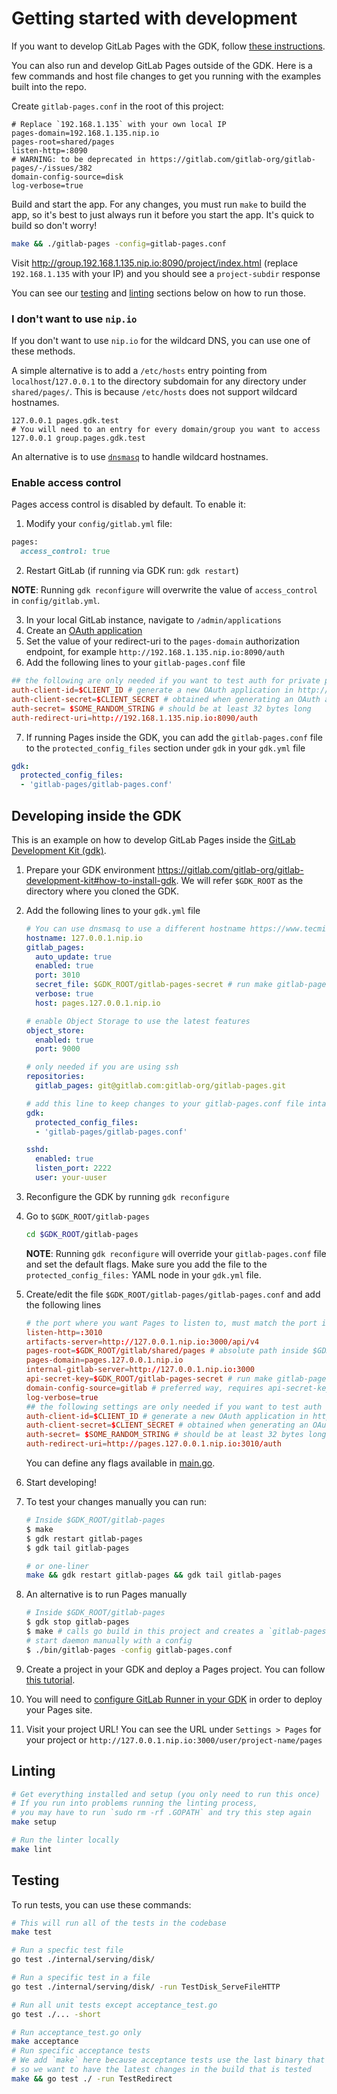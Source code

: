 # Getting started with development

If you want to develop GitLab Pages with the GDK, follow [these instructions](https://gitlab.com/gitlab-org/gitlab-development-kit/blob/master/doc/howto/pages.md).

You can also run and develop GitLab Pages outside of the GDK. Here is a few commands and host file changes to get you running with the examples built into the repo.

Create `gitlab-pages.conf` in the root of this project:

```
# Replace `192.168.1.135` with your own local IP
pages-domain=192.168.1.135.nip.io
pages-root=shared/pages
listen-http=:8090
# WARNING: to be deprecated in https://gitlab.com/gitlab-org/gitlab-pages/-/issues/382
domain-config-source=disk
log-verbose=true
```

Build and start the app. For any changes, you must run `make` to build the app, so it's best to just always run it before you start the app. It's quick to build so don't worry!

```sh
make && ./gitlab-pages -config=gitlab-pages.conf
```

Visit http://group.192.168.1.135.nip.io:8090/project/index.html (replace `192.168.1.135` with your IP) and you should see a
`project-subdir` response

You can see our [testing](#testing) and [linting](#linting) sections below on how to run those.

### I don't want to use `nip.io`

If you don't want to use `nip.io` for the wildcard DNS, you can use one of these methods.

A simple alternative is to add a `/etc/hosts` entry pointing from `localhost`/`127.0.0.1` to the directory subdomain for any directory under `shared/pages/`.
This is because `/etc/hosts` does not support wildcard hostnames.

```
127.0.0.1 pages.gdk.test
# You will need to an entry for every domain/group you want to access
127.0.0.1 group.pages.gdk.test
```

An alternative is to use [`dnsmasq`](https://wiki.debian.org/dnsmasq) to handle wildcard hostnames.


### Enable access control

Pages access control is disabled by default. To enable it:

1. Modify your `config/gitlab.yml` file:

```rb
pages:
  access_control: true
```

2. Restart GitLab (if running via GDK run: `gdk restart`)

**NOTE**:
Running `gdk reconfigure` will overwrite the value of `access_control` in `config/gitlab.yml`.

3. In your local GitLab instance, navigate to `/admin/applications`
4. Create an [OAuth application](https://docs.gitlab.com/ee/integration/oauth_provider.html#add-an-application-through-the-profile)
5. Set the value of your redirect-uri to the `pages-domain` authorization endpoint, for example `http://192.168.1.135.nip.io:8090/auth`
6. Add the following lines to your `gitlab-pages.conf` file

```conf
## the following are only needed if you want to test auth for private projects
auth-client-id=$CLIENT_ID # generate a new OAuth application in http://127.0.0.1:3000/admin/applications
auth-client-secret=$CLIENT_SECRET # obtained when generating an OAuth application
auth-secret= $SOME_RANDOM_STRING # should be at least 32 bytes long
auth-redirect-uri=http://192.168.1.135.nip.io:8090/auth
```

7. If running Pages inside the GDK, you can add the `gitlab-pages.conf` file to the `protected_config_files` section under `gdk` in your `gdk.yml` file

```yaml
gdk:
  protected_config_files:
  - 'gitlab-pages/gitlab-pages.conf'
```

## Developing inside the GDK

This is an example on how to develop GitLab Pages inside the [GitLab Development Kit (gdk)](https://gitlab.com/gitlab-org/gitlab-development-kit).

1. Prepare your GDK environment https://gitlab.com/gitlab-org/gitlab-development-kit#how-to-install-gdk. We will refer `$GDK_ROOT` as the directory where you cloned the GDK.
1. Add the following lines to your `gdk.yml` file

    ```yaml
    # You can use dnsmasq to use a different hostname https://www.tecmint.com/setup-a-dns-dhcp-server-using-dnsmasq-on-centos-rhel/
    hostname: 127.0.0.1.nip.io
    gitlab_pages:
      auto_update: true
      enabled: true
      port: 3010
      secret_file: $GDK_ROOT/gitlab-pages-secret # run make gitlab-pages-secret in your $GDK_ROOT
      verbose: true
      host: pages.127.0.0.1.nip.io

    # enable Object Storage to use the latest features
    object_store:
      enabled: true
      port: 9000

    # only needed if you are using ssh
    repositories:
      gitlab_pages: git@gitlab.com:gitlab-org/gitlab-pages.git

    # add this line to keep changes to your gitlab-pages.conf file intact after running `gdk reconfigure`
    gdk:
      protected_config_files:
      - 'gitlab-pages/gitlab-pages.conf'

    sshd:
      enabled: true
      listen_port: 2222
      user: your-uuser
    ```

1. Reconfigure the GDK by running `gdk reconfigure`
1. Go to `$GDK_ROOT/gitlab-pages`

    ```sh
    cd $GDK_ROOT/gitlab-pages
    ```

    **NOTE**:
    Running `gdk reconfigure` will override your `gitlab-pages.conf` file and set the default flags. Make sure you add the file
    to the `protected_config_files:` YAML node in your `gdk.yml` file.

1. Create/edit the file `$GDK_ROOT/gitlab-pages/gitlab-pages.conf` and add the following lines

    ```conf
    # the port where you want Pages to listen to, must match the port in `gdk.yml`
    listen-http=:3010
    artifacts-server=http://127.0.0.1.nip.io:3000/api/v4
    pages-root=$GDK_ROOT/gitlab/shared/pages # absolute path inside $GDK_ROOT
    pages-domain=pages.127.0.0.1.nip.io
    internal-gitlab-server=http://127.0.0.1.nip.io:3000
    api-secret-key=$GDK_ROOT/gitlab-pages-secret # run make gitlab-pages-secret in your $GDK_ROOT
    domain-config-source=gitlab # preferred way, requires api-secret-key and internal-gitlab-server
    log-verbose=true
    ## the following settings are only needed if you want to test auth for private projects
    auth-client-id=$CLIENT_ID # generate a new OAuth application in http://127.0.0.1.nip.io:3000/admin/applications
    auth-client-secret=$CLIENT_SECRET # obtained when generating an OAuth application
    auth-secret= $SOME_RANDOM_STRING # should be at least 32 bytes long
    auth-redirect-uri=http://pages.127.0.0.1.nip.io:3010/auth
    ```

    You can define any flags available in [main.go](https://gitlab.com/gitlab-org/gitlab-pages/-/blob/ec16301b72b5d8370ccdcd86088440cca409cd8b/main.go#L40).

1. Start developing!
1. To test your changes manually you can run:

    ```sh
    # Inside $GDK_ROOT/gitlab-pages
    $ make
    $ gdk restart gitlab-pages
    $ gdk tail gitlab-pages

    # or one-liner
    make && gdk restart gitlab-pages && gdk tail gitlab-pages
    ```

1. An alternative is to run Pages manually

    ```sh
    # Inside $GDK_ROOT/gitlab-pages
    $ gdk stop gitlab-pages
    $ make # calls go build in this project and creates a `gitlab-pages` binary under bin/
    # start daemon manually with a config
    $ ./bin/gitlab-pages -config gitlab-pages.conf
    ```

1. Create a project in your GDK and deploy a Pages project. You can follow [this tutorial](https://docs.gitlab.com/ee/user/project/pages/getting_started/pages_from_scratch.html).
1. You will need to [configure GitLab Runner in your GDK](https://gitlab.com/gitlab-org/gitlab-development-kit/-/blob/master/doc/howto/runner.md) in order to deploy your Pages site.
1. Visit your project URL! You can see the URL under `Settings > Pages` for your project or `http://127.0.0.1.nip.io:3000/user/project-name/pages`

## Linting

```sh
# Get everything installed and setup (you only need to run this once)
# If you run into problems running the linting process,
# you may have to run `sudo rm -rf .GOPATH` and try this step again
make setup

# Run the linter locally
make lint
```

## Testing

To run tests, you can use these commands:

```sh
# This will run all of the tests in the codebase
make test

# Run a specfic test file
go test ./internal/serving/disk/

# Run a specific test in a file
go test ./internal/serving/disk/ -run TestDisk_ServeFileHTTP

# Run all unit tests except acceptance_test.go
go test ./... -short

# Run acceptance_test.go only
make acceptance
# Run specific acceptance tests
# We add `make` here because acceptance tests use the last binary that was compiled,
# so we want to have the latest changes in the build that is tested
make && go test ./ -run TestRedirect
```
